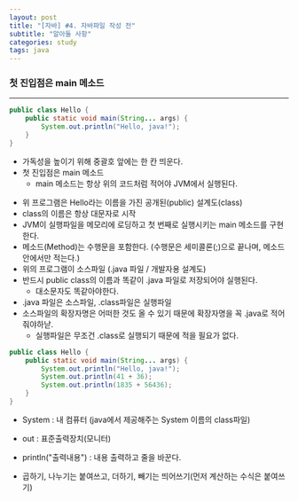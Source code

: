 ```yaml
---
layout: post
title: "[자바] #4. 자바파일 작성 전"
subtitle: "알아둘 사항"
categories: study
tags: java 
---
```


### 첫 진입점은 main 메소드

----

```java
public class Hello {
	public static void main(String... args) {
		System.out.println("Hello, java!");
	}
}
```

- 가독성을 높이기 위해 중괄호 앞에는 한 칸 띄운다.
- 첫 진입점은 main 메소드
  - main 메소드는 항상 위의 코드처럼 적어야 JVM에서 실행된다.

* 위 프로그램은 Hello라는 이름을 가진 공개된(public) 설계도(class)
* class의 이름은 항상 대문자로 시작
* JVM이 실행파일을 메모리에 로딩하고 첫 번째로 실행시키는 main 메소드를 구현한다.
* 메소드(Method)는 수행문을 포함한다. (수행문은 세미콜론(;)으로 끝나며, 메소드 안에서만 적는다.)
* 위의 프로그램이 소스파일 (.java 파일 / 개발자용 설계도)
* 반드시 public class의 이름과 똑같이 .java 파일로 저장되어야 실행된다.
  * 대소문자도 똑같아야한다.
* .java 파일은 소스파일, .class파일은 실행파일
* 소스파일의 확장자명은 어떠한 것도 올 수 있기 때문에 확장자명을 꼭 .java로 적어줘야하낟.
  * 실행파일은 무조건 .class로 실행되기 때문에 적을 필요가 없다.



```java
public class Hello {
	public static void main(String... args) {
		System.out.println("Hello, java!");
		System.out.println(41 + 36);
		System.out.println(1835 + 56436);
	}
}
```

* System								:	내 컴퓨터 (java에서 제공해주는 System 이름의 class파일)
* out										:    표준출력장치(모니터)
* println("출력내용")				: 	내용 출력하고 줄을 바꾼다.

* 곱하기, 나누기는 붙여쓰고, 더하기, 빼기는 띄어쓰기(먼저 계산하는 수식은 붙여쓰기)

